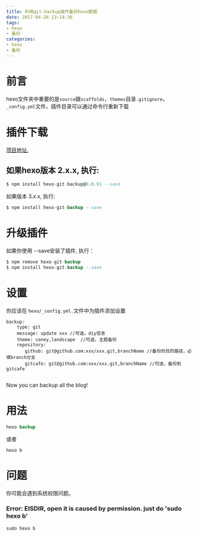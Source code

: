 ```yaml
---
title: 利用git-backup插件备份hexo数据
date: 2017-04-26 13:14:36
tags: 
- hexo
- 备份
categories:
- hexo
- 备份
---
```


# 前言
hexo文件夹中重要的是`source`跟`scaffolds`，`themes`目录`.gitignore`，`_config.yml`文件，插件目录可以通过命令行重新下载

# 插件下载

[项目地址.][1]

## 如果hexo版本 2.x.x, 执行:

``` sql
$ npm install hexo-git-backup@0.0.91 --save
```
如果版本 3.x.x, 执行:

``` sql
$ npm install hexo-git-backup --save
```
# 升级插件
如果你使用 --save安装了插件, 执行：

``` sql
$ npm remove hexo-git-backup
$ npm install hexo-git-backup --save
```
# 设置
你应该在 `hexo/_config.yml.`文件中为插件添加设置

``` less
backup:
    type: git
	message: update xxx //可选，diy信息
	theme: coney,landscape  //可选，主题备份
    repository:
       github: git@github.com:xxx/xxx.git,branchName //备份的目的路径，必填branch分支
       gitcafe: git@github.com:xxx/xxx.git,branchName //可选，备份到gitcafe
	   
```
Now you can backup all the blog!

# 用法

``` sql
hexo backup 
```
或者

``` nginx
hexo b
```



# 问题
你可能会遇到系统权限问题。

### Error: EISDIR, open it is caused by permission. just do 'sudo hexo b'

``` nginx
sudo hexo b
```


  [1]: https://github.com/coneycode/hexo-git-backup.git